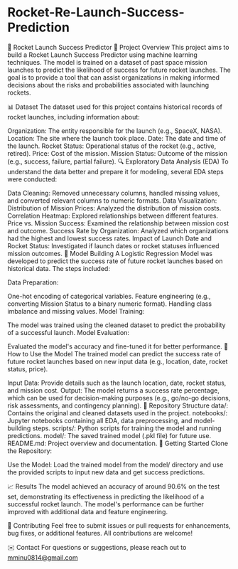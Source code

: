 # Rocket-Re-Launch-Success-Prediction

🚀 Rocket Launch Success Predictor
📑 Project Overview
This project aims to build a Rocket Launch Success Predictor using machine learning techniques. The model is trained on a dataset of past space mission launches to predict the likelihood of success for future rocket launches. The goal is to provide a tool that can assist organizations in making informed decisions about the risks and probabilities associated with launching rockets.

📊 Dataset
The dataset used for this project contains historical records of rocket launches, including information about:

Organization: The entity responsible for the launch (e.g., SpaceX, NASA).
Location: The site where the launch took place.
Date: The date and time of the launch.
Rocket Status: Operational status of the rocket (e.g., active, retired).
Price: Cost of the mission.
Mission Status: Outcome of the mission (e.g., success, failure, partial failure).
🔍 Exploratory Data Analysis (EDA)
To understand the data better and prepare it for modeling, several EDA steps were conducted:

Data Cleaning: Removed unnecessary columns, handled missing values, and converted relevant columns to numeric formats.
Data Visualization:
Distribution of Mission Prices: Analyzed the distribution of mission costs.
Correlation Heatmap: Explored relationships between different features.
Price vs. Mission Success: Examined the relationship between mission cost and outcome.
Success Rate by Organization: Analyzed which organizations had the highest and lowest success rates.
Impact of Launch Date and Rocket Status: Investigated if launch dates or rocket statuses influenced mission outcomes.
🧠 Model Building
A Logistic Regression Model was developed to predict the success rate of future rocket launches based on historical data. The steps included:

Data Preparation:

One-hot encoding of categorical variables.
Feature engineering (e.g., converting Mission Status to a binary numeric format).
Handling class imbalance and missing values.
Model Training:

The model was trained using the cleaned dataset to predict the probability of a successful launch.
Model Evaluation:

Evaluated the model's accuracy and fine-tuned it for better performance.
🔮 How to Use the Model
The trained model can predict the success rate of future rocket launches based on new input data (e.g., location, date, rocket status, price).

Input Data: Provide details such as the launch location, date, rocket status, and mission cost.
Output: The model returns a success rate percentage, which can be used for decision-making purposes (e.g., go/no-go decisions, risk assessments, and contingency planning).
📁 Repository Structure
data/: Contains the original and cleaned datasets used in the project.
notebooks/: Jupyter notebooks containing all EDA, data preprocessing, and model-building steps.
scripts/: Python scripts for training the model and running predictions.
model/: The saved trained model (.pkl file) for future use.
README.md: Project overview and documentation.
🚀 Getting Started
Clone the Repository:

Use the Model: Load the trained model from the model/ directory and use the provided scripts to input new data and get success predictions.

📈 Results
The model achieved an accuracy of around 90.6% on the test set, demonstrating its effectiveness in predicting the likelihood of a successful rocket launch. The model's performance can be further improved with additional data and feature engineering.

🤝 Contributing
Feel free to submit issues or pull requests for enhancements, bug fixes, or additional features. All contributions are welcome!

✉️ Contact
For questions or suggestions, please reach out to mminu0814@gmail.com

